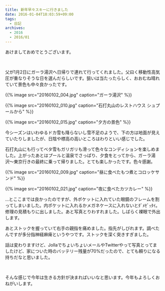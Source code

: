 ```yaml
---
title: 新年早々スキーに行きました
date: 2016-01-04T18:03:59+09:00
tags:
  - 日記
archives:
  - 2016
  - 2016/01
---
```


あけましておめでとうございます。

<br>

父が1月2日にガーラ湯沢へ日帰りで連れて行ってくれました。父曰く移動性高気圧が重なりそうな日を選んだらしいです。狙いは当たったらしく、おおむね晴れていて景色も中々良かったです。

{{% image src="20160102_004.jpg" caption="ガーラ湯沢" %}}

{{% image src="20160102_010.jpg" caption="石打丸山のレストハウス シュプールから" %}}

{{% image src="20160102_015.jpg" caption="夕方の景色" %}}

今シーズンはいわゆるドカ雪も降らないし雪不足のようで、下の方は地面が見えていたりしましたが、日陰や標高の高いところはわりといい感じでした。

石打丸山にも行ってベタ雪もガリガリも滑って色々なコンディションを楽しめました。上がったあとはプールと温泉でさっぱり、夕食をとってから、ガーラ湯沢〜東京行きの最終に乗って帰りました。とても楽しかったです。色々感謝。

{{% image src="20160102_009.jpg" caption="昼に食べたもつ煮とコロッケサンド" %}}

{{% image src="20160102_021.jpg" caption="夜に食べたカツカレー" %}}

...とここまでは良かったのですが、外ポケットに入れていた眼鏡のフレームを割ってしまいました。内ポケットに入れるかメガネケースに入れないとﾀﾞﾒｾﾞｯﾀｲ。修理の見積もりに出しました。あと写真とりわすれました。しばらく裸眼で外出します。

あとストックを握っていて右手の親指を痛めました。指先がしびれます。調べたんですが多分指神経麻痺というやつです。ストックを深く突きすぎました。

話は変わりますけど、JollaでちょいちょいメールやTwitterやって写真とってましたけど、家についた時のバッテリー残量が70%だったので、とても頼りになる持ちだなと思いました。

<br>

そんな感じで今年は生きる方針が決まればいいなと思います。今年もよろしくおねがいします。
